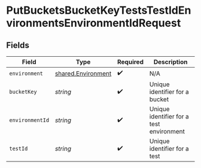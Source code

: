 # PutBucketsBucketKeyTestsTestIdEnvironmentsEnvironmentIdRequest


## Fields

| Field                                                           | Type                                                            | Required                                                        | Description                                                     |
| --------------------------------------------------------------- | --------------------------------------------------------------- | --------------------------------------------------------------- | --------------------------------------------------------------- |
| `environment`                                                   | [shared.Environment](../../../sdk/models/shared/environment.md) | :heavy_check_mark:                                              | N/A                                                             |
| `bucketKey`                                                     | *string*                                                        | :heavy_check_mark:                                              | Unique identifier for a bucket                                  |
| `environmentId`                                                 | *string*                                                        | :heavy_check_mark:                                              | Unique identifier for a test environment                        |
| `testId`                                                        | *string*                                                        | :heavy_check_mark:                                              | Unique identifier for a test                                    |
